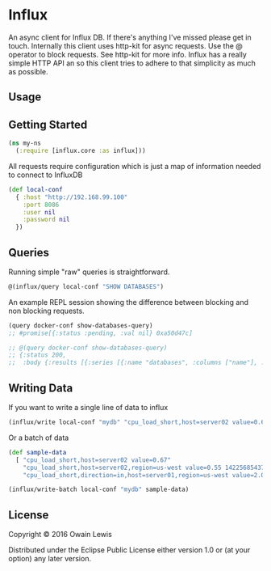 # Influx

An async client for Influx DB. If there's anything I've missed please get in touch.
Internally this client uses http-kit for async requests. Use the @ operator to block requests. See http-kit for more info.
Influx has a really simple HTTP API an so this client tries to adhere to that simplicity as much as possible.

## Usage

## Getting Started

```clojure
(ns my-ns
  (:require [influx.core :as influx]))
```

All requests require configuration which is just a map of information needed to connect to InfluxDB

```clojure
(def local-conf
  { :host "http://192.168.99.100"
    :port 8086
    :user nil
    :password nil
  })
```

## Queries

Running simple "raw" queries is straightforward.

```clojure
@(influx/query local-conf "SHOW DATABASES")
```

An example REPL session showing the difference between blocking and non blocking requests.

```clojure
(query docker-conf show-databases-query)
;; #promise[{:status :pending, :val nil} 0xa50d47c]

;; @(query docker-conf show-databases-query)
;; {:status 200,
;;  :body {:results [{:series [{:name "databases", :columns ["name"], :values [["_internal"]]}]}]}}
```

## Writing Data

If you want to write a single line of data to influx

```clojure
(influx/write local-conf "mydb" "cpu_load_short,host=server02 value=0.67")
```

Or a batch of data

```clojure
(def sample-data
  [ "cpu_load_short,host=server02 value=0.67"
    "cpu_load_short,host=server02,region=us-west value=0.55 1422568543702900257"
    "cpu_load_short,direction=in,host=server01,region=us-west value=2.0 1422568543702900257" ])

(influx/write-batch local-conf "mydb" sample-data)
```

## License

Copyright © 2016 Owain Lewis

Distributed under the Eclipse Public License either version 1.0 or (at
your option) any later version.
